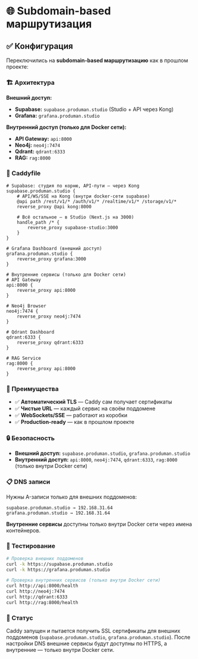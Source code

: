 # 🌐 Subdomain-based маршрутизация

## ✅ Конфигурация

Переключились на **subdomain-based маршрутизацию** как в прошлом проекте:

### 🏗️ Архитектура

**Внешний доступ:**
- **Supabase:** `supabase.produman.studio` (Studio + API через Kong)
- **Grafana:** `grafana.produman.studio`

**Внутренний доступ (только для Docker сети):**
- **API Gateway:** `api:8000`
- **Neo4j:** `neo4j:7474`
- **Qdrant:** `qdrant:6333`
- **RAG:** `rag:8000`

### 🔧 Caddyfile

```caddyfile
# Supabase: студия по корню, API-пути — через Kong
supabase.produman.studio {
    # API/WS/SSE на Kong (внутри docker-сети supabase)
    @api path /rest/v1/* /auth/v1/* /realtime/v1/* /storage/v1/*
    reverse_proxy @api kong:8000

    # Всё остальное — в Studio (Next.js на 3000)
    handle_path /* {
        reverse_proxy supabase-studio:3000
    }
}

# Grafana Dashboard (внешний доступ)
grafana.produman.studio {
    reverse_proxy grafana:3000
}

# Внутренние сервисы (только для Docker сети)
# API Gateway
api:8000 {
    reverse_proxy api:8000
}

# Neo4j Browser
neo4j:7474 {
    reverse_proxy neo4j:7474
}

# Qdrant Dashboard
qdrant:6333 {
    reverse_proxy qdrant:6333
}

# RAG Service
rag:8000 {
    reverse_proxy api:8000
}
```

### 🎯 Преимущества

- ✅ **Автоматический TLS** — Caddy сам получает сертификаты
- ✅ **Чистые URL** — каждый сервис на своём поддомене
- ✅ **WebSockets/SSE** — работают из коробки
- ✅ **Production-ready** — как в прошлом проекте

### 🔒 Безопасность

- **Внешний доступ:** `supabase.produman.studio`, `grafana.produman.studio`
- **Внутренний доступ:** `api:8000`, `neo4j:7474`, `qdrant:6333`, `rag:8000` (только внутри Docker сети)

### 📋 DNS записи

Нужны A-записи только для внешних поддоменов:

```
supabase.produman.studio → 192.168.31.64
grafana.produman.studio → 192.168.31.64
```

**Внутренние сервисы** доступны только внутри Docker сети через имена контейнеров.

### 🧪 Тестирование

```bash
# Проверка внешних поддоменов
curl -k https://supabase.produman.studio
curl -k https://grafana.produman.studio

# Проверка внутренних сервисов (только внутри Docker сети)
curl http://api:8000/health
curl http://neo4j:7474
curl http://qdrant:6333
curl http://rag:8000/health
```

### 🚀 Статус

Caddy запущен и пытается получить SSL сертификаты для внешних поддоменов (`supabase.produman.studio`, `grafana.produman.studio`). После настройки DNS внешние сервисы будут доступны по HTTPS, а внутренние — только внутри Docker сети.
